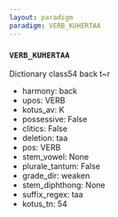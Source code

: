 ```yaml
---
layout: paradigm
paradigm: VERB_KUHERTAA
---
```

### ` VERB_KUHERTAA `

Dictionary class54 back t~r
* harmony: back
* upos: VERB
* kotus_av: K
* possessive: False
* clitics: False
* deletion: taa
* pos: VERB
* stem_vowel: None
* plurale_tantum: False
* grade_dir: weaken
* stem_diphthong: None
* suffix_regex: taa
* kotus_tn: 54
